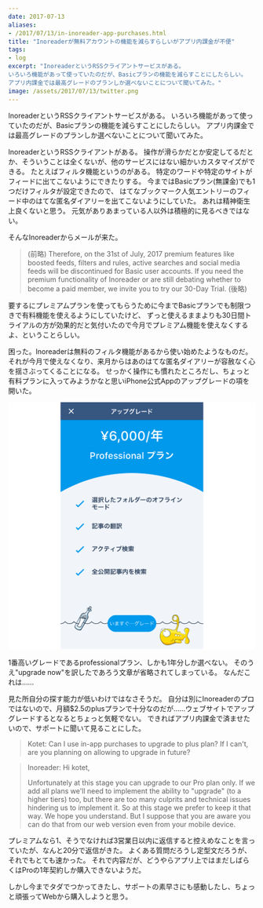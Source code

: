 ```yaml
---
date: 2017-07-13
aliases:
- /2017/07/13/in-inoreader-app-purchases.html
title: "Inoreaderが無料アカウントの機能を減らすらしいがアプリ内課金が不便"
tags:
- log
excerpt: "InoreaderというRSSクライアントサービスがある。
いろいろ機能があって使っていたのだが、Basicプランの機能を減らすことにしたらしい。
アプリ内課金では最高グレードのプランしか選べないことについて聞いてみた。"
image: /assets/2017/07/13/twitter.png
---
```


InoreaderというRSSクライアントサービスがある。
いろいろ機能があって使っていたのだが、Basicプランの機能を減らすことにしたらしい。
アプリ内課金では最高グレードのプランしか選べないことについて聞いてみた。

InoreaderというRSSクライアントがある。
操作が滑らかだとか安定してるだとか、そういうことは全くないが、他のサービスにはない細かいカスタマイズができる。
たとえばフィルタ機能というのがある。
特定のワードや特定のサイトがフィードに出てこないようにできたりする。
今まではBasicプラン(無課金)でも1つだけフィルタが設定できたので、
はてなブックマーク人気エントリーのフィード中のはてな匿名ダイアリーを出てこないようにしていた。
あれは精神衛生上良くないと思う。
元気がありあまっている人以外は積極的に見るべきではない。

そんなInoreaderからメールが来た。

> (前略)
> Therefore, on the 31st of July, 2017 premium features like boosted feeds,
> filters and rules, active searches and social media feeds will be discontinued
> for Basic user accounts. If you need the premium functionality of Inoreader
> or are still debating whether to become a paid member, we invite you to try our 30-Day Trial.
> (後略)

要するにプレミアムプランを使ってもらうために今までBasicプランでも制限つきで有料機能を使えるようにしていたけど、
ずっと使えるままよりも30日間トライアルの方が効果的だと気付いたので今月でプレミアム機能を使えなくするよ、ということらしい。

困った。Inoreaderは無料のフィルタ機能があるから使い始めたようなものだ。
それが今月で使えなくなり、来月からはあのはてな匿名ダイアリーが容赦なく心を揺さぶってくることになる。
せっかく操作にも慣れたところだし、ちょっと有料プランに入ってみようかなと思いiPhone公式Appのアップグレードの項を開いた。

![スクショ](/assets/2017/07/13/screenshot.png)

1番高いグレードであるprofessionalプラン、しかも1年分しか選べない。
そのうえ"upgrade now"を訳したであろう文章が省略されてしまっている。
なんだこれは……

見た所自分の探す能力が低いわけではなさそうだ。
自分は別にInoreaderのプロではないので、月額$2.5のplusプランで十分なのだが……ウェブサイトでアップグレードするとなるとちょっと気軽でない。
できればアプリ内課金で済ませたいので、サポートに聞いて見ることにした。

> Kotet: Can I use in-app purchases to upgrade to plus plan? If I can't, are you planning on allowing to upgrade in future?

> Inoreader: Hi kotet,
>
> Unfortunately at this stage you can upgrade to our Pro plan only.
> If we add all plans we'll need to implement the ability to "upgrade" (to a higher tiers) too,
> but there are too many culprits and technical issues hindering us to implement it. So at this stage we prefer to keep it that way.
> We hope you understand.
> But I suppose that you are aware you can do that from our web version even from your mobile device.

プレミアムなら1、そうでなければ3営業日以内に返信すると控えめなことを言っていたが、なんと20分で返信がきた。
よくある質問だろうし定型文だろうが、それでもとても速かった。
それで内容だが、どうやらアプリ上ではまだしばらくはProの1年契約しか購入できないようだ。

しかし今までタダでつかってきたし、サポートの素早さにも感動したし、ちょっと頑張ってWebから購入しようと思う。

